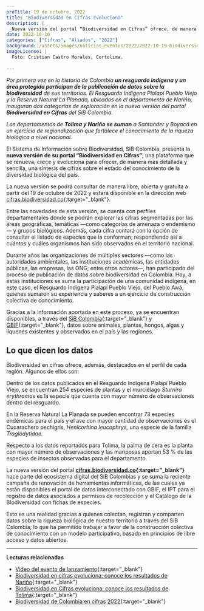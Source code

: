 ```yaml
---
preTitle: 19 de octubre, 2022
title: "Biodiversidad en Cifras evoluciona"
description: |
 _Nueva versión del portal “Biodiversidad en Cifras” ofrece, de manera más detallada y sencilla, una síntesis de cifras sobre el estado del conocimiento de la diversidad biológica del país._
date: 2022-10-10
categories: ["Cifras", "Aliados", "2022"]
background: /assets/images/noticias_eventos/2022/2022-10-19-biodiversidad-en-cifras.jpg
imageLicense: |
  Foto: Cristian Castro Morales, Cortolima.
  
---
```


_Por primera vez en la historia de Colombia **un resguardo indígena y un área protegida participan de la publicación de datos sobre la biodiversidad** de sus territorios. El Resguardo Indígena Pialapí Pueblo Viejo y la Reserva Natural La Planada, ubicados en el departamento de Nariño, inauguran dos categorías de exploración en la nueva versión del portal **Biodiversidad en Cifras** del SiB Colombia._

_Los departamentos de **Tolima y Nariño se suman** a Santander y Boyacá en un ejercicio de regionalización que fortalece el conocimiento de la riqueza biológica a nivel nacional._

El Sistema de Información sobre Biodiversidad, SiB Colombia, presenta la **nueva versión de su portal “Biodiversidad en Cifras”**; una plataforma que se renueva, crece y evoluciona para ofrecer, de manera más detallada y sencilla, una síntesis de cifras sobre el estado del conocimiento de la diversidad biológica del país.

La nueva versión se podrá consultar de manera libre, abierta y gratuita a partir del 19 de octubre de 2022 y estará disponible en la dirección web [cifras.biodiversidad.co](https://cifras.biodiversidad.co/){:target="_blank"}.

Entre las novedades de esta versión, se cuenta con perfiles departamentales donde se podrán explorar las cifras segmentadas por las áreas geográficas, temáticas —como categorías de amenaza o endemismo— y grupos biológicos. Además, cada cifra contará con la opción de consultar el listado de especies que la conforman; respondiendo así a cuántos y cuáles organismos han sido observados en el territorio nacional.

Durante años las organizaciones de múltiples sectores —como las autoridades ambientales, las instituciones académicas, las entidades públicas, las empresas, las ONG, entre otros actores—, han participado del proceso de publicación de datos sobre biodiversidad en Colombia. Hoy, a estas instituciones se suma la participación de una comunidad indígena, en este caso, el Resguardo Indígena Pialapí Pueblo Viejo, del Pueblo Awá, quienes sumaron su experiencia y saberes a un ejercicio de construcción colectiva de conocimiento.

Gracias a la información aportada en este proceso, ya se encuentran disponibles, a través del [SiB Colombia](https://biodiversidad.co/){:target="_blank"} y [GBIF](https://www.gbif.org/){:target="_blank"}, datos sobre animales, plantas, hongos, algas y líquenes existentes y observados en el país y las regiones.

## Lo que dicen los datos

Biodiversidad en cifras ofrece, además, destacados en el perfil de cada región. Algunos de ellos son:

Dentro de los datos publicados en el Resguardo Indígena Pialapí Pueblo Viejo, se encuentran 254 especies de plantas y el murciélago _Sturnira erythromos_ es la especie que cuenta con mayor número de observaciones dentro del resguardo. 

En la Reserva Natural La Planada se pueden encontrar 73 especies endémicas para el país y el ave con mayor cantidad de observaciones es el Cucarachero pechigrís, _Henicorhina leucophrys,_ una especie de la familia _Troglodytidae._

Respecto a los datos reportados para Tolima, la palma de cera es la planta con mayor número de observaciones y las mariposas aportan 53 % de las especies de insectos observadas para el departamento.

La nueva versión del portal **[cifras.biodiversidad.co](https://cifras.biodiversidad.co/){:target="_blank"}** hace parte del ecosistema digital del SiB Colombias y se suma la reciente campaña de renovación de herramientas informáticas, de las cuales ya están disponibles el portal de datos interconectado con GBIF, el IPT para el registro de datos asociados a permisos de recolección y el Catálogo de la BIodiversidad con fichas de especies. 

Esto es una realidad gracias a quienes colectan, registran y comparten datos sobre la riqueza biológica de nuestro territorio a través del SiB Colombia; lo que ha permitido trabajar a favor de la construcción colectiva de conocimiento con un modelo participativo, basado en principios de libre acceso y datos abiertos.

---

**Lecturas relacionadas**

* [Video del evento de lanzamiento](https://youtu.be/TE2gc3yvdVI){:target="_blank"}
* [Biodiversidad en cifras evoluciona: conoce los resultados de Nariño](https://biodiversidad.co/post/2022/biodiversidad-en-cifras-narino/){:target="_blank"}
* [Biodiversidad en Cifras evoluciona: conoce los resultados de Tolima](https://biodiversidad.co/post/2022/biodiversidad-en-cifras-tolima/){:target="_blank"}
* [Biodiversidad de Colombia en cifras 2022](https://biodiversidad.co/post/2022/biodiversidad-colombia-cifras-2022/){:target="_blank"}
